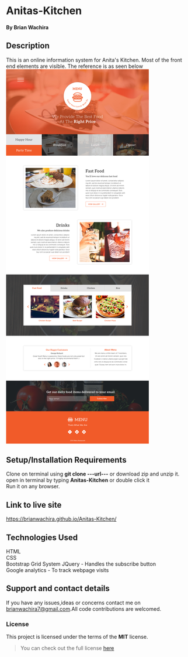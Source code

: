 # Anitas-Kitchen
#### 
#### By **Brian Wachira**
## Description
This is an online information system for Anita's Kitchen. Most of the front end elements are visible. The reference is as seen below<br/><a href="#" target="_blank"><img src="https://github.com/brianwachira/Anitas-Kitchen/blob/master/images/core.jpg" alt="anita's kitchen reference" style="height: auto !important;width: auto !important;" ></a>
## Setup/Installation Requirements
Clone on terminal using **git clone ---url---** or download zip and unzip it.
open in terminal by typing **Anitas-Kitchen** or double click it
<br/>Run it on any browser.
## Link to live site
https://brianwachira.github.io/Anitas-Kitchen/
## Technologies Used
HTML<br/>
CSS<br/>
Bootstrap Grid System
JQuery - Handles the subscribe button<br/>
Google analytics - To track webpage visits
## Support and contact details
If you have any issues,ideas or concerns contact me on<a href="https://mail.google.com/mail/?view=cm&fs=1&to=brianwachira7@gmail.com" target="_blank"> brianwachira7@gmail.com</a>.All code contributions are welcomed.
### License
This project is licensed under the terms of the **MIT** license.

>You can check out the full license [here](https://github.com/brianwachira/Anitas-Kitchen/blob/master/LICENSE)  


